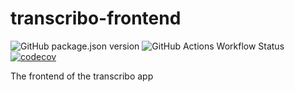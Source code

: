 # transcribo-frontend

![GitHub package.json version](https://img.shields.io/github/package-json/v/DCC-BS/transcribo-frontend)
![GitHub Actions Workflow Status](https://img.shields.io/github/actions/workflow/status/DCC-BS/transcribo-frontend/publish.yml)
[![codecov](https://codecov.io/gh/DCC-BS/transcribo-frontend/graph/badge.svg)](https://codecov.io/gh/DCC-BS/transcribo-frontend)

The frontend of the transcribo app
